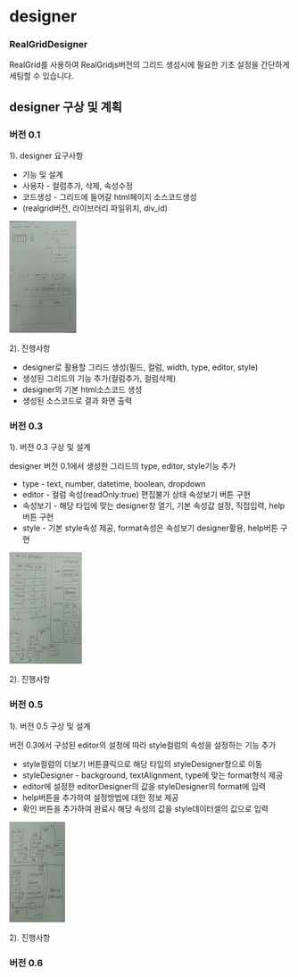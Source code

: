 # designer

### RealGridDesigner

RealGrid를 사용하여 RealGridjs버전의 그리드 생성시에 필요한 기초 설정을 간단하게 세팅할 수 있습니다. 

## designer 구상 및 계획

### 버전 0.1

1). designer 요구사항

* 기능 및 설계
* 사용자 - 컬럼추가, 삭제, 속성수정 
* 코드생성 - 그리드에 들어갈 html페이지 소스코드생성 
* (realgrid버전, 라이브러리 파일위치, div_id)

![ver0.1-1.jpg](./images/ver0.1-1.jpg)

2). 진행사항

* designer로 활용할 그리드 생성(필드, 컬럼, width, type, editor, style)
* 생성된 그리드의 기능 추가(컬럼추가, 컬럼삭제)
* designer의 기본 html소스코드 생성
* 생성된 소스코드로 결과 화면 출력

### 버전 0.3

1). 버전 0.3 구상 및 설계

   designer 버전 0.1에서 생성한 그리드의 type, editor, style기능 추가

* type - text, number, datetime, boolean, dropdown
* editor - 컬럼 속성(readOnly:true) 편집불가 상태 속성보기 버튼 구현
* 속성보기 - 해당 타입에 맞는 designer창 열기, 기본 속성값 설정, 직접입력, help버튼 구현
* style - 기본 style속성 제공, format속성은 속성보기 designer활용, help버튼 구현

![ver0.3-1.jpg](./images/ver0.3-1.jpg)

2). 진행사항 


### 버전 0.5

1). 버전 0.5 구상 및 설계

   버전 0.3에서 구성된 editor의 설정에 따라 style컬럼의 속성을 설정하는 기능 추가

* style컬럼의 더보기 버튼클릭으로 해당 타입의 styleDesigner창으로 이동
* styleDesigner - background, textAlignment, type에 맞는 format형식 제공
* editor에 설정한 editorDesigner의 값을 styleDesigner의 format에 입력
* help버튼을 추가하여 설정방법에 대한 정보 제공
* 확인 버튼을 추가하여 완료시 해당 속성의 값을 style데이터셀의 값으로 입력 

![ver0.5-1.jpg](./images/ver0.5-1.jpg)

2). 진행사항

### 버전 0.6

